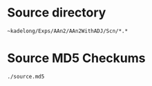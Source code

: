 # Source directory 

	~kadelong/Exps/AAn2/AAn2WithADJ/Scn/*.*
	
# Source MD5 Checkums

	./source.md5
	
